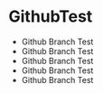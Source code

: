 # GithubTest
 - Github Branch Test
 - Github Branch Test
 - Github Branch Test
 - Github Branch Test
 - Github Branch Test
 
